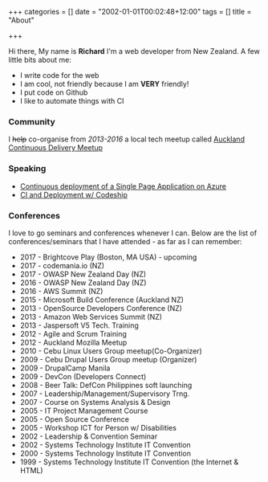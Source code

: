 +++
categories = []
date = "2002-01-01T00:02:48+12:00"
tags = []
title = "About"

+++

Hi there, My name is **Richard** I'm a web developer from New Zealand. A few little bits about me:

* I write code for the web
* I am cool, not friendly because I am **VERY** friendly!
* I put code on Github
* I like to automate things with CI

### Community

I ~~help~~ co-organise from *2013-2016* a local tech meetup called [Auckland Continuous Delivery Meetup](https://www.meetup.com/Auckland-Continuous-Delivery/)

### Speaking

* [Continuous deployment of a Single Page Application on Azure](http://booktrack.github.io/continuous-delivery-talk/)
* [CI and Deployment w/ Codeship](http://rixrix.github.io/ci-talk-codeship/#/)

### Conferences

I love to go seminars and conferences whenever I can. Below are the list of conferences/seminars that I have attended - as far as I can remember:

* 2017 - Brightcove Play (Boston, MA USA) - upcoming
* 2017 - codemania.io (NZ)
* 2017 - OWASP New Zealand Day (NZ)
* 2016 - OWASP New Zealand Day (NZ)
* 2016 - AWS Summit (NZ)
* 2015 - Microsoft Build Conference (Auckland NZ)
* 2013 - OpenSource Developers Conference (NZ)
* 2013 - Amazon Web Services Summit (NZ)
* 2013 - Jaspersoft V5 Tech. Training
* 2012 - Agile and Scrum Training
* 2012 - Auckland Mozilla Meetup
* 2010 - Cebu Linux Users Group meetup(Co-Organizer)
* 2009 - Cebu Drupal Users Group meetup (Organizer)
* 2009 - DrupalCamp Manila
* 2009 - DevCon (Developers Connect)
* 2008 - Beer Talk: DefCon Philippines soft launching
* 2007 - Leadership/Management/Supervisory Trng.
* 2007 - Course on Systems Analysis & Design
* 2005 - IT Project Management Course
* 2005 - Open Source Conference
* 2005 - Workshop ICT for Person w/ Disabilities
* 2002 - Leadership & Convention Seminar
* 2002 - Systems Technology Institute IT Convention
* 2000 - Systems Technology Institute IT Convention
* 1999 - Systems Technology Institute IT Convention (the Internet & HTML)
